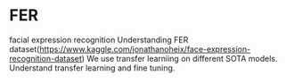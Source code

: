 # FER
facial expression recognition
Understanding FER dataset(https://www.kaggle.com/jonathanoheix/face-expression-recognition-dataset)
We use transfer learniing on different SOTA models.
Understand transfer learning and fine tuning.

